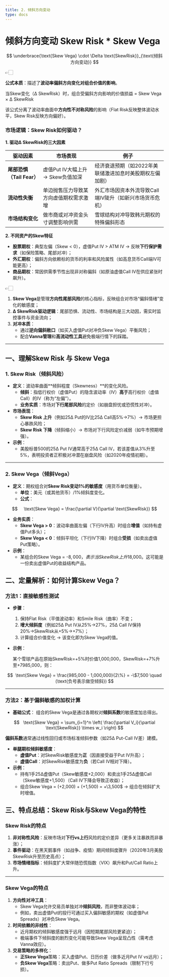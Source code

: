 ```yaml
---
title: 2. 倾斜方向变动
type: docs
---
```


# 倾斜方向变动 Skew Risk * Skew Vega

$$
\underbrace{\text{Skew Vega} \cdot \Delta \text{SkewRisk}}_{\text{倾斜方向变动}}
$$

<aside>
👉🏻

**公式本质**：描述了**波动率偏斜方向变化对组合价值的影响**。

当Skew变化（Δ SkewRisk）时，组合受偏斜方向影响的价值损益 = Skew Vega × Δ SkewRisk

</aside>

该公式分离了波动率曲面中**方向性不对称风险**的影响（Flat Risk反映整体波动水平，Skew Risk反映方向偏好）。

### **市场逻辑：Skew Risk如何驱动？**

**1. 驱动Δ SkewRisk的三大因素**

| **驱动因素** | **市场表现** | **例子** |
| --- | --- | --- |
| **尾部恐惧（Tail Fear）** | 虚值Put IV大幅上升 → Skew负值加深 | 经济衰退预期（如2022年美联储激进加息时美股期权左偏加剧） |
| **流动性失衡** | 单边抛售压力导致某方向虚值期权需求激增 | 外汇市场因资本外流导致Call端IV陡升（如新兴市场货币危机） |
| **市场结构变化** | 做市商或对冲资金头寸调整影响供需 | 雪球结构对冲导致韩元期权的特殊偏斜形态 |

**2. 不同资产的Skew特征**

- **股票期权**：典型左偏（Skew < 0），虚值Put IV > ATM IV → 反映**下行保护需求**（如保险策略、尾部对冲）；
- **外汇期权**：偏斜方向依赖标的货币的利率和风险属性（如高息货币Call端IV可能更高）；
- **商品期权**：常因供需季节性出现非对称偏斜（如原油虚值Call IV在供应紧张时飙升）。

<aside>
👉🏻

1. **Skew Vega**是管理**方向性尾部风险**的核心指标，反映组合对市场“偏斜情绪”变化的敏感度；
2. **Δ SkewRisk驱动逻辑**：尾部恐惧、流动性、市场结构是三大动因，需实时监控事件与资金流向；
3. **对冲本质**：
    - 通过**逆向偏斜敞口**（如买入虚值Put对冲负Skew Vega）平衡风险；
    - 配合**Vanna管理**和**高流动性工具**避免极端行情下的踩踏。

</aside>

---

## **一、理解Skew Risk 与 Skew Vega**

### **1. Skew Risk（倾斜风险）**

- **定义**：波动率曲面**倾斜程度（Skewness）**的变化风险。
  - **倾斜**：指低行权价（虚值Put）的隐含波动率（IV）**高于**高行权价（虚值Call）的IV（称为“左偏”）。
  - **业务实质**：市场对**下行尾部风险**的定价（如崩盘担忧或恐慌性对冲）。
- **市场表现**：
  - **Skew Risk 上升**（例如25Δ Put的IV比25Δ Call高5%→7%）→ 市场更担心暴跌风险；
  - **Skew Risk 下降**（倾斜缩小）→ 市场对下行风险定价减弱（如牛市预期增强）。
- **示例**：
  - 美股标普500的25Δ Put IV通常高于25Δ Call IV，若该差值从3%升至5%，表明投资者正积极对冲潜在崩盘风险（如2020年疫情初期）。

---

### **2. Skew Vega（倾斜Vega）**

- **定义**：期权组合对**Skew Risk变动1%的敏感度**（用货币单位衡量）。
  - **单位**：美元（或其他货币）/1%倾斜度变化。
  - **公式**：

$$
    \text{Skew Vega} = \frac{\partial V}{\partial \text{SkewRisk}}
$$

- **业务实质**：
  - **Skew Vega > 0**：波动率曲面左偏（下行IV升高）时组合**增值**（如持有虚值Put多头）；
  - **Skew Vega < 0**：倾斜平坦化（下行IV下降）时组合**受损**（如卖出虚值Put策略）。
- **示例**：
  - 某组合的Skew Vega = -$8,000，表示当SkewRisk上升1%（Put IV溢价扩大），组合亏损$8,000。这可能是一份卖出虚值Put的收益结构产品。

## **二、定量解析：如何计算Skew Vega？**

### **方法1：直接敏感性测试**

- **步骤**：
    1. 保持Flat Risk（平值波动率）和Smile Risk（曲率）不变；
    2. **增大倾斜度**（例如25Δ Put IV从25%→27%，25Δ Call IV保持20%→SkewRisk从+5%→+7%）；
    3. 计算组合价值变化 → 该变化即为Skew Vega的值。
- **示例**：

    某个雪球产品在原始SkewRisk=+5%时价值1,000,000，SkewRisk=+7%升至+7985,000，则：

$$
 \text{Skew Vega} = \frac{985,000 - 1,000,000}{2\%} = -\$7,500 \quad (\text{负号表示做空倾斜})
$$

---

### **方法2：基于偏斜敏感的加权计算**

- **基础公式**：
组合的Skew Vega是通过各期权对**倾斜系数**的敏感度加总得出。

$$
  \text{Skew Vega} = \sum_{i=1}^n \left( \frac{\partial V_i}{\partial \text{SkewRisk}} \times w_i \right)
$$

**偏斜系数**通常通过线性回归或市场标准倾斜参数（如25Δ Put-Call IV差）建模。

- **单腿期权倾斜敏感度**：
  - **虚值Put**：对SkewRisk敏感度为**正**（因直接受益于Put IV升高）；
  - **虚值Call**：对SkewRisk敏感度为**负**（若Call IV相对下降）。
- **示例**：
  - 持有1手25Δ虚值Put（Skew敏感度+2,000）和卖出1手25Δ虚值Call（Skew敏感度+1,500）（Call IV下降会导致正收益）；
  - 组合Skew Vega = (+2,000) + (+1,500) = +\3,500$ → 组合在倾斜扩大时增值。

## **三、特点总结：Skew Risk与Skew Vega的特性**

### **Skew Risk的特点**

1. **非对称性风险**：反映市场对**下行vs上行**风险的定价差异（更多关注暴跌而非暴涨）；
2. **事件驱动**：在黑天鹅事件（如战争、疫情）期间倾斜度骤升（2020年3月美股SkewRisk升至历史高点）；
3. **市场情绪指标**：倾斜度扩大常伴随恐慌指数（VIX）飙升和Put/Call Ratio上升。

---

### **Skew Vega的特点**

1. **方向性对冲工具**：
    - Skew Vega允许交易员单独对冲**倾斜风险**，而非整体波动率；
    - 例如，卖出虚值Put的投行可通过买入偏斜敏感的期权（如虚值Put Spreads）对冲负Skew Vega。
2. **时间依赖的非线性**：
    - 近月期权的倾斜敏感度强于远月（因短期尾部风险更紧迫）；
    - 极端事件下倾斜度的剧烈变化可能导致Skew Vega呈现凸性（需考虑Vanna效应）。
3. **交易策略的多样化**：
    - **正Skew Vega**策略：买入虚值Put、日历价差（做多近月Put IV vs远月）；
    - **负Skew Vega**策略：卖出Put、做多Put Ratio Spreads（限制下行亏损）。
